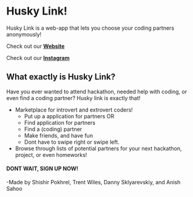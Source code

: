 # **Husky Link!**

[](https://trentwil.es/thumbnail_photoshop.png)
Husky Link is a web-app that lets you choose your coding partners anonymously!

Check out our [**Website**](https://tenderloin.tech)

Check out our [**Instagram**](https://www.instagram.com/tenderloin.tech/)


## What exactly is Husky Link?
Have you ever wanted to attend hackathon, needed help with coding, or even find a coding partner?
Husky link is exactly that!

- Marketplace for introvert and extrovert coders!
  - Put up a application for partners
    OR
  - Find application for partners
  - Find a (coding) partner
  - Make friends, and have fun
  - Dont have to swipe right or swipe left.
- Browse through lists of potential partners for your next hackathon, project, or even homeworks!

#### **DONT WAIT, SIGN UP NOW!**

-Made by Shishir Pokhrel, Trent Wiles, Danny Sklyarevskiy, and Anish Sahoo
